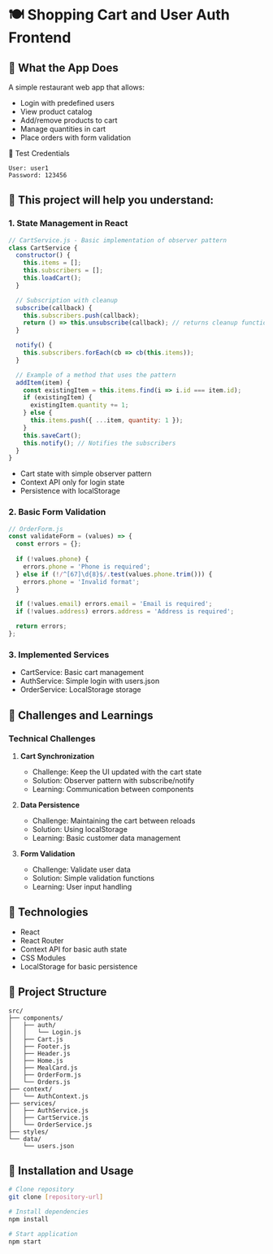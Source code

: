 # 🍽️ Shopping Cart and User Auth Frontend 

## 📝 What the App Does
A simple restaurant web app that allows:
- Login with predefined users
- View product catalog
- Add/remove products to cart
- Manage quantities in cart
- Place orders with form validation

🔑 Test Credentials
```
User: user1
Password: 123456
```

## 🎯 This project will help you understand:

### 1. State Management in React
```javascript
// CartService.js - Basic implementation of observer pattern
class CartService {
  constructor() {
    this.items = [];
    this.subscribers = [];
    this.loadCart();
  }

  // Subscription with cleanup
  subscribe(callback) {
    this.subscribers.push(callback);
    return () => this.unsubscribe(callback); // returns cleanup function
  }

  notify() {
    this.subscribers.forEach(cb => cb(this.items));
  }

  // Example of a method that uses the pattern
  addItem(item) {
    const existingItem = this.items.find(i => i.id === item.id);
    if (existingItem) {
      existingItem.quantity += 1;
    } else {
      this.items.push({ ...item, quantity: 1 });
    }
    this.saveCart();
    this.notify(); // Notifies the subscribers
  }
}
```
- Cart state with simple observer pattern
- Context API only for login state
- Persistence with localStorage

### 2. Basic Form Validation
```javascript
// OrderForm.js 
const validateForm = (values) => {
  const errors = {};
  
  if (!values.phone) {
    errors.phone = 'Phone is required';
  } else if (!/^[67]\d{8}$/.test(values.phone.trim())) {
    errors.phone = 'Invalid format';
  }

  if (!values.email) errors.email = 'Email is required';
  if (!values.address) errors.address = 'Address is required';

  return errors;
};
```

### 3. Implemented Services
- CartService: Basic cart management
- AuthService: Simple login with users.json
- OrderService: LocalStorage storage

## 🔧 Challenges and Learnings

### Technical Challenges
1. **Cart Synchronization**
   - Challenge: Keep the UI updated with the cart state
   - Solution: Observer pattern with subscribe/notify
   - Learning: Communication between components

2. **Data Persistence**
   - Challenge: Maintaining the cart between reloads
   - Solution: Using localStorage
   - Learning: Basic customer data management

3. **Form Validation**
   - Challenge: Validate user data
   - Solution: Simple validation functions
   - Learning: User input handling

## 🚀 Technologies  
- React 
- React Router 
- Context API for basic auth state
- CSS Modules 
- LocalStorage for basic persistence

## 📁 Project Structure
```
src/
├── components/
│   ├── auth/
│   │   └── Login.js
│   ├── Cart.js
│   ├── Footer.js
│   ├── Header.js
│   ├── Home.js
│   ├── MealCard.js
│   ├── OrderForm.js
│   └── Orders.js
├── context/
│   └── AuthContext.js
├── services/
│   ├── AuthService.js
│   ├── CartService.js
│   └── OrderService.js
├── styles/
└── data/
    └── users.json
```

## 🚀 Installation and Usage
```bash
# Clone repository
git clone [repository-url]

# Install dependencies
npm install

# Start application
npm start
```







